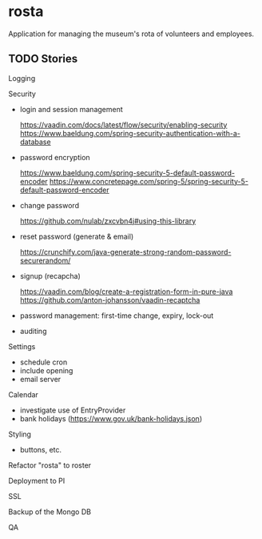 # rosta
Application for managing the museum's rota of volunteers and employees.

## TODO Stories

Logging

Security
- login and session management

    https://vaadin.com/docs/latest/flow/security/enabling-security
    https://www.baeldung.com/spring-security-authentication-with-a-database
- password encryption

    https://www.baeldung.com/spring-security-5-default-password-encoder
    https://www.concretepage.com/spring-5/spring-security-5-default-password-encoder
- change password

    https://github.com/nulab/zxcvbn4j#using-this-library
- reset password (generate & email)

    https://crunchify.com/java-generate-strong-random-password-securerandom/
- signup (recapcha)

    https://vaadin.com/blog/create-a-registration-form-in-pure-java
    https://github.com/anton-johansson/vaadin-recaptcha
- password management: first-time change, expiry, lock-out
- auditing

Settings
- schedule cron
- include opening
- email server

Calendar
- investigate use of EntryProvider
- bank holidays (https://www.gov.uk/bank-holidays.json)

Styling
- buttons, etc.

Refactor "rosta" to roster

Deployment to PI

SSL

Backup of the Mongo DB

QA
